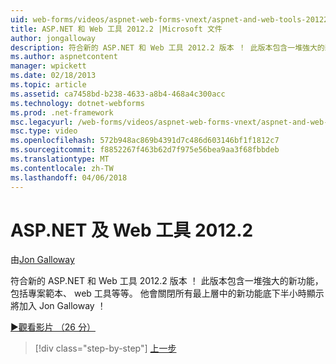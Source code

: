 ```yaml
---
uid: web-forms/videos/aspnet-web-forms-vnext/aspnet-and-web-tools-20122
title: ASP.NET 和 Web 工具 2012.2 |Microsoft 文件
author: jongalloway
description: 符合新的 ASP.NET 和 Web 工具 2012.2 版本 ！ 此版本包含一堆強大的新功能，包括專案範本、 web 工具等等。 羅...
ms.author: aspnetcontent
manager: wpickett
ms.date: 02/18/2013
ms.topic: article
ms.assetid: ca7458bd-b238-4633-a8b4-468a4c300acc
ms.technology: dotnet-webforms
ms.prod: .net-framework
msc.legacyurl: /web-forms/videos/aspnet-web-forms-vnext/aspnet-and-web-tools-20122
msc.type: video
ms.openlocfilehash: 572b948ac869b4391d7c486d603146bf1f1812c7
ms.sourcegitcommit: f8852267f463b62d7f975e56bea9aa3f68fbbdeb
ms.translationtype: MT
ms.contentlocale: zh-TW
ms.lasthandoff: 04/06/2018
---
```

<a name="aspnet-and-web-tools-20122"></a>ASP.NET 及 Web 工具 2012.2
====================
由[Jon Galloway](https://github.com/jongalloway)

符合新的 ASP.NET 和 Web 工具 2012.2 版本 ！ 此版本包含一堆強大的新功能，包括專案範本、 web 工具等等。 他會關閉所有最上層中的新功能底下半小時顯示將加入 Jon Galloway ！

[&#9654;觀看影片 （26 分）](https://channel9.msdn.com/Blogs/ASP-NET-Site-Videos/aspnet-and-web-tools-20122)

> [!div class="step-by-step"]
> [上一步](getting-started-with-the-next-version-of-aspnet.md)
